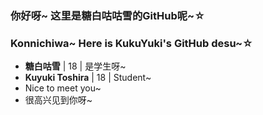 ### <p>你好呀~ 这里是糖白咕咕雪的GitHub呢~☆</p>
### <p>Konnichiwa~ Here is KukuYuki's GitHub desu~☆</p>
- <b>糖白咕雪</b> | 18 | 是学生呀~
- <b>Kuyuki Toshira</b> | 18 | Student~
- Nice to meet you~
- 很高兴见到你呀~
<!--
**SovietBall/SovietBall** is a ✨ _special_ ✨ repository because its `README.md` (this file) appears on your GitHub profile.

Here are some ideas to get you started:

- 🔭 I’m currently working on ...
- 🌱 I’m currently learning ...
- 👯 I’m looking to collaborate on ...
- 🤔 I’m looking for help with ...
- 💬 Ask me about ...
- 📫 How to reach me: ...
- 😄 Pronouns: ...
- ⚡ Fun fact: ...
-->
